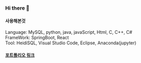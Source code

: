 ### Hi there 👋

#### 사용해본것
Language: MySQL, python, java, javaScript, Html, C, C++, C#<br/>
FrameWork: SpringBoot, React<br/>
Tool: HeidiSQL, Visual Studio Code, Eclipse, Anaconda(jupyter)

#### [포트폴리오 링크](https://github.com/portk/portfolio)
<!--
**portk/portk** is a ✨ _special_ ✨ repository because its `README.md` (this file) appears on your GitHub profile.

Here are some ideas to get you started:

- 🔭 I’m currently working on ...
- 🌱 I’m currently learning ...
- 👯 I’m looking to collaborate on ...
- 🤔 I’m looking for help with ...
- 💬 Ask me about ...
- 📫 How to reach me: ...
- 😄 Pronouns: ...
- ⚡ Fun fact: ...
-->
